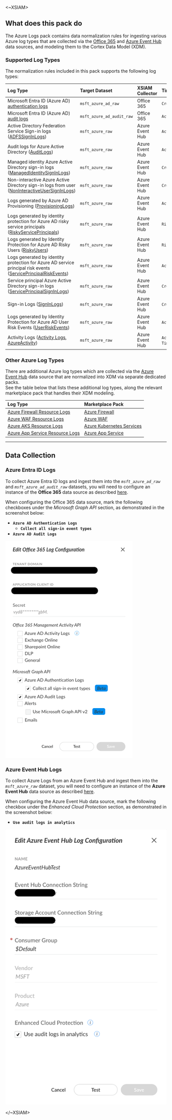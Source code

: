 <~XSIAM>

## What does this pack do

The Azure Logs pack contains data normalization rules for ingesting various Azure log types that are collected via the [Office 365](https://docs-cortex.paloaltonetworks.com/r/Cortex-XSIAM/Cortex-XSIAM-Documentation/Ingest-logs-from-Microsoft-Office-365) and [Azure Event Hub](https://docs-cortex.paloaltonetworks.com/r/Cortex-XSIAM/Cortex-XSIAM-Documentation/Ingest-logs-from-Microsoft-Azure-Event-Hub) data sources, and modeling them to the Cortex Data Model (XDM).

### Supported Log Types 

The normalization rules included in this pack supports the following log types: 

  | Log Type                                                                                                                                                                                                                     | Target Dataset | XSIAM Collector | Timestamp Field         | 
  |:-----------------------------------------------------------------------------------------------------------------------------------------------------------------------------------------------------------------------------| :------------------------- | :------------------- |:------------------------|
  | Microsoft Entra ID (Azure AD) [authentication logs](https://learn.microsoft.com/en-us/entra/identity/monitoring-health/concept-sign-ins)                                                                                     | `msft_azure_ad_raw` | Office 365 | `CreatedDateTime`       |
  | Microsoft Entra ID (Azure AD) [audit logs](https://learn.microsoft.com/en-us/entra/identity/monitoring-health/concept-audit-logs)                                                                                            | `msft_azure_ad_audit_raw` | Office 365 | `ActivityDateTime`      |            
  | Active Directory Federation Service Sign-in logs ([ADFSSignInLogs](https://learn.microsoft.com/en-us/azure/azure-monitor/reference/tables/adfssigninlogs))                                                                   | `msft_azure_raw` | Azure Event Hub | `ActivityDateTime`      | 
  | Audit logs for Azure Active Directory ([AuditLogs](https://learn.microsoft.com/en-us/azure/azure-monitor/reference/tables/auditlogs]))                                                                                       | `msft_azure_raw` | Azure Event Hub | `ActivityDateTime`      |                                                        
  | Managed identity Azure Active Directory sign-in logs ([ManagedIdentitySignInLogs](https://learn.microsoft.com/en-us/azure/azure-monitor/reference/tables/aadmanagedidentitysigninlogs))                                      | `msft_azure_raw`| Azure Event Hub | `CreatedDateTime`       |    
  | Non-interactive Azure Active Directory sign-in logs from user ([NonInteractiveUserSignInLogs](https://learn.microsoft.com/en-us/azure/azure-monitor/reference/tables/aadnoninteractiveusersigninlogs))                       | `msft_azure_raw` | Azure Event Hub | `CreatedDateTime`       |    
  | Logs generated by Azure AD Provisioning ([ProvisioningLogs](https://learn.microsoft.com/en-us/azure/azure-monitor/reference/tables/aadprovisioninglogs))                                                                     | `msft_azure_raw` | Azure Event Hub | `ActivityDateTime`      |    
  | Logs generated by identity protection for Azure AD risky service principals ([RiskyServicePrincipals](https://learn.microsoft.com/en-us/azure/azure-monitor/reference/tables/aadriskyserviceprincipals))                     | `msft_azure_raw` | Azure Event Hub | `RiskLastUpdatedDateTime` |    
  | Logs generated by Identity Protection for Azure AD Risky Users ([RiskyUsers](https://learn.microsoft.com/en-us/azure/azure-monitor/reference/tables/aadriskyusers))                                                          | `msft_azure_raw` | Azure Event Hub | `RiskLastUpdatedDateTime` |    
  | Logs generated by identity protection for Azure AD service principal risk events ([ServicePrincipalRiskEvents](https://learn.microsoft.com/en-us/azure/azure-monitor/reference/tables/aadserviceprincipalriskevents))        | `msft_azure_raw`| Azure Event Hub | `ActivityDateTime`      |    
  | Service principal Azure Active Directory sign-in logs ([ServicePrincipalSignInLogs](https://learn.microsoft.com/en-us/azure/azure-monitor/reference/tables/aadserviceprincipalsigninlogs))                                   | `msft_azure_raw` | Azure Event Hub | `CreatedDateTime`       |     
  | Sign-in Logs ([SignInLogs](https://learn.microsoft.com/en-us/azure/azure-monitor/reference/tables/signinlogs))                                                                                                               | `msft_azure_raw` | Azure Event Hub | `CreatedDateTime`       |    
  | Logs generated by Identity Protection for Azure AD User Risk Events ([UserRiskEvents](https://learn.microsoft.com/en-us/azure/azure-monitor/reference/tables/aaduserriskevents))                                             | `msft_azure_raw` | Azure Event Hub | `ActivityDateTime`      |
  | Activity Logs ([Activity Logs](https://learn.microsoft.com/en-us/azure/azure-monitor/essentials/activity-log-schema), [AzureActivity](https://learn.microsoft.com/en-us/azure/azure-monitor/reference/tables/azureactivity)) | `msft_azure_raw` | Azure Event Hub | `ActivityDateTime` / `TimeGenerated`   |


### Other Azure Log Types 

There are additional Azure log types which are collected via the [Azure Event Hub](https://docs-cortex.paloaltonetworks.com/r/Cortex-XSIAM/Cortex-XSIAM-Documentation/Ingest-logs-from-Microsoft-Azure-Event-Hub) data source that are normalized into XDM via separate dedicated packs.   
See the table below that lists these additional log types, along the relevant marketplace pack that handles their XDM modeling. 

  | Log Type | Marketplace Pack | 
  | :------------------------------------------------------------------------------------------------------------------------ | :-------------------------------------------------------------------------------------- |
  | [Azure Firewall Resource Logs](https://learn.microsoft.com/en-us/azure/firewall/monitor-firewall-reference#resource-logs) | [Azure Firewall](https://cortex.marketplace.pan.dev/marketplace/details/AzureFirewall/) |
  | [Azure WAF Resource Logs](https://learn.microsoft.com/en-us/azure/application-gateway/monitor-application-gateway-reference#resource-logs) | [Azure WAF](https://cortex.marketplace.pan.dev/marketplace/details/AzureWAF/) |
  | [Azure AKS Resource Logs](https://learn.microsoft.com/en-us/azure/aks/monitor-aks-reference#resource-logs) | [Azure Kubernetes Services](https://cortex.marketplace.pan.dev/marketplace/details/AzureKubernetesServices/) |
  | [Azure App Service Resource Logs](https://learn.microsoft.com/en-us/azure/app-service/troubleshoot-diagnostic-logs#overview-of-logging-types) | [Azure App Service](https://cortex.marketplace.pan.dev/marketplace/details/AzureAppService/) |

***

## Data Collection

### Azure Entra ID Logs 

To collect Azure Entra ID logs and ingest them into the *`msft_azure_ad_raw`* and *`msft_azure_ad_audit_raw`* datasets, you will need to configure an instance of the **Office 365** data source as described [here](https://docs-cortex.paloaltonetworks.com/r/Cortex-XSIAM/Cortex-XSIAM-Documentation/Ingest-logs-from-Microsoft-Office-365).

When configuring the Office 365 data source, mark the following checkboxes under the *Microsoft Graph API* section, as demonstrated in the screenshot below:

* **`Azure AD Authentication Logs`** 
  * **`Collect all sign-in event types`**
* **`Azure AD Audit Logs`**

![MicrosoftEntraID_Office_3652](./././doc_files/MicrosoftEntraID_Office_365.png)

### Azure Event Hub Logs

To collect Azure Logs from an Azure Event Hub and ingest them into the *`msft_azure_raw`* dataset, you will need to configure an instance of the **Azure Event Hub** data source as described [here](https://docs-cortex.paloaltonetworks.com/r/Cortex-XSIAM/Cortex-XSIAM-Documentation/Ingest-logs-from-Microsoft-Azure-Event-Hub).

When configuring the Azure Event Hub data source, mark the following checkbox under the *Enhanced Cloud Protection* section, as demonstrated in the screenshot below:

* **`Use audit logs in analytics`** 

![MicrosoftEntraID_Azure_Event_Hub](./././doc_files/MicrosoftEntraID_Azure_Event_Hub.png)

</~XSIAM>